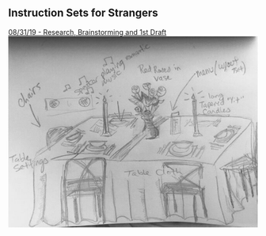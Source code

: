 ## Instruction Sets for Strangers
[08/31/19 - Research, Brainstorming and 1st Draft](blog1.md)
[![img](img/draft.jpeg)](blog1.md)
